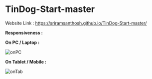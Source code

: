 # TinDog-Start-master

Website Link : https://sriramsanthosh.github.io/TinDog-Start-master/


****Responsiveness :****


**On PC / Laptop :**


![onPC](https://user-images.githubusercontent.com/95128072/176877812-82c2c95c-80fd-4de2-b26a-72f17cc79af7.png)

**On Tablet / Mobile :**


![onTab](https://user-images.githubusercontent.com/95128072/176877806-cb7ccdbe-48a7-4f2e-9448-e9a91e052f59.png)
